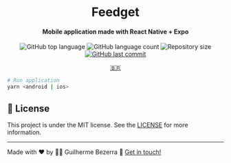 <h1 align="center">
    <br>
    Feedget
</h1>

<h4 align="center">
  Mobile application made with React Native + Expo <br />

</h4>

<p align="center">
  <img alt="GitHub top language" src="https://img.shields.io/github/languages/top/gbdsantos/react-native-rocketseat-nlw-return.svg">

  <img alt="GitHub language count" src="https://img.shields.io/github/languages/count/gbdsantos/react-native-rocketseat-nlw-return.svg">

  <img alt="Repository size" src="https://img.shields.io/github/repo-size/gbdsantos/react-native-rocketseat-nlw-return.svg">

  <a href="https://github.com/gbdsantos/react-native-rocketseat-nlw-return/commits/master">
    <img alt="GitHub last commit" src="https://img.shields.io/github/last-commit/gbdsantos/react-native-rocketseat-nlw-return.svg">
  </a>
</p>  

<p align="center">
  <a href="https://github.com/gbdsantos/react-native-rocketseat-nlw-return/blob/master/README-PT-BR.md">
    🇧🇷
  </a>
</p>


```Bash
# Run application
yarn <android | ios>

```

## :memo: License
This project is under the MIT license. See the [LICENSE](https://github.com/gbdsantos/react-native-rocketseat-nlw-return/blob/master/LICENSE) for more information.

---
Made with ♥ by :man_astronaut: Guilherme Bezerra :wave: [Get in touch!](https://www.linkedin.com/in/gbdsantos/)